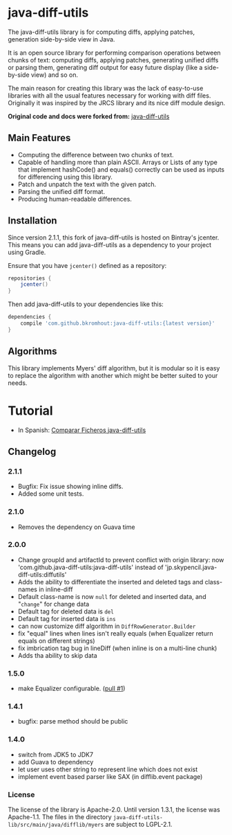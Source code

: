 # java-diff-utils

The java-diff-utils library is for computing diffs, applying patches, generation side-by-side view in Java.

It is an open source library for performing comparison operations between chunks of text: computing diffs, applying patches, generating unified diffs or parsing them, generating diff output for easy future display (like a side-by-side view) and so on.

The main reason for creating this library was the lack of easy-to-use libraries with all the usual features necessary for working with diff files. Originally it was inspired by the JRCS library and its nice diff module design.

**Original code and docs were forked from:** [java-diff-utils](https://code.google.com/p/java-diff-utils/)

## Main Features

* Computing the difference between two chunks of text.
* Capable of handling more than plain ASCII. Arrays or Lists of any type that implement hashCode() and equals() correctly can be used as inputs for differencing using this library.
* Patch and unpatch the text with the given patch.
* Parsing the unified diff format.
* Producing human-readable differences.

## Installation

Since version 2.1.1, this fork of java-diff-utils is hosted on Bintray's jcenter. This means you can add java-diff-utils as a dependency to your project using Gradle.

Ensure that you have `jcenter()` defined as a repository:
```groovy
repositories {
    jcenter()
}
```

Then add java-diff-utils to your dependencies like this:
```groovy
dependencies {
    compile 'com.github.bkromhout:java-diff-utils:{latest version}'
}
```

## Algorithms

This library implements Myers' diff algorithm, but it is modular so it is easy to replace the algorithm with another which might be better suited to your needs.

# Tutorial

* In Spanish: [Comparar Ficheros java-diff-utils](https://www.adictosaltrabajo.com/tutoriales/comparar-ficheros-java-diff-utils/)

## Changelog

### 2.1.1

- Bugfix: Fix issue showing inline diffs.
- Added some unit tests.

### 2.1.0

- Removes the dependency on Guava time

### 2.0.0

- Change groupId and artifactId to prevent conflict with origin library: now 'com.github.java-diff-utils:java-diff-utils' instead of 'jp.skypencil.java-diff-utils:diffutils'
- Adds the ability to differentiate the inserted and deleted tags and class-names in inline-diff
- Default class-name is now `null` for deleted and inserted data, and "`change`" for change data
- Default tag for deleted data is `del`
- Default tag for inserted data is `ins`
- can now customize diff algorithm in `DiffRowGenerator.Builder`
- fix "equal" lines when lines isn't really equals (when Equalizer return equals on different strings)
- fix imbrication tag bug in lineDiff (when inline is on a multi-line chunk)
- Adds tha ability to skip data

### 1.5.0

- make Equalizer configurable. ([pull #1](https://github.com/eller86/java-diff-utils/pull/1))

### 1.4.1

- bugfix: parse method should be public

### 1.4.0

- switch from JDK5 to JDK7
- add Guava to dependency
- let user uses other string to represent line which does not exist
- implement event based parser like SAX (in difflib.event package)

### License

The license of the library is Apache-2.0.
Until version 1.3.1, the license was Apache-1.1.
The files in the directory `java-diff-utils-lib/src/main/java/difflib/myers` are subject to LGPL-2.1.
